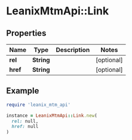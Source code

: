 # LeanixMtmApi::Link

## Properties

| Name | Type | Description | Notes |
| ---- | ---- | ----------- | ----- |
| **rel** | **String** |  | [optional] |
| **href** | **String** |  | [optional] |

## Example

```ruby
require 'leanix_mtm_api'

instance = LeanixMtmApi::Link.new(
  rel: null,
  href: null
)
```

